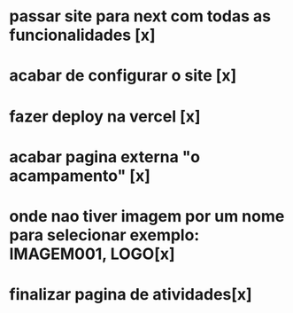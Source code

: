 # passar site para next com todas as funcionalidades [x]

# acabar de configurar o site [x]

# fazer deploy na vercel [x]

# acabar pagina externa "o acampamento" [x]

# onde nao tiver imagem por um nome para selecionar exemplo: IMAGEM001, LOGO[x]

# finalizar pagina de atividades[x]
